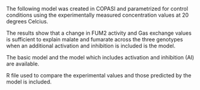The following model was created in COPASI and parametrized for control conditions using the experimentally measured concentration values at 20 degrees Celcius.

The results show that a change in FUM2 activity and Gas exchange values is sufficient to explain malate and fumarate across the three genotypes when an additional activation and inhibition is included is the model.

The basic model and the model which includes activation and inhibition (AI) are available. 

R file used to compare the experimental values and those predicted by the model is included. 

